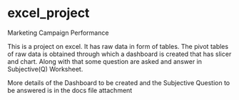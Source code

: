 # excel_project
Marketing Campaign Performance

This is a project on excel. It has raw data in form of tables. The pivot tables of raw data is obtained through which a dashboard is created that has slicer and chart.
Along with that some question are asked and answer in Subjective(Q) Worksheet.

More details of the Dashboard to be created and the Subjective Question to be answered is in the docs file attachment
